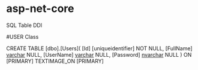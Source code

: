 # asp-net-core


SQL Table DDl

#USER Class

CREATE TABLE [dbo].[Users](
	[Id] [uniqueidentifier] NOT NULL,
	[FullName] [varchar](50) NULL,
	[UserName] [varchar](50) NULL,
	[Password] [nvarchar](max) NULL
) ON [PRIMARY] TEXTIMAGE_ON [PRIMARY]